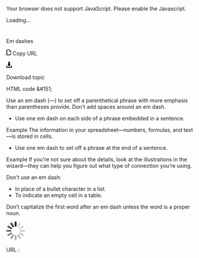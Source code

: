 Your browser does not support JavaScript. Please enable the Javascript.

Loading...

# 

Em dashes

![Copy URL](emes_files/Copy.png)
Copy URL

![Download](emes_files/Download.png)

Download topic

HTML code &\#151;

Use
an em dash (—) to set off a parenthetical phrase with more
emphasis than parentheses provide. Don’t add spaces around an em
dash.

  - Use one em dash on each side of a phrase embedded in a sentence. 

Example The information in your spreadsheet—numbers, formulas, and text—is stored in cells.

  - Use one em dash to set off a phrase at the end of a sentence.

Example If
you're not sure about the details, look at the illustrations in
the wizard—they can help you figure out what type of connection
you’re using.

Don’t use an em dash:

  - In place of a bullet character in a list.
  - To indicate an empty cell in a table.

Don’t capitalize the first word after an em dash unless the word is a proper noun.

![In progress](emes_files/activity-large.gif)

URL :

